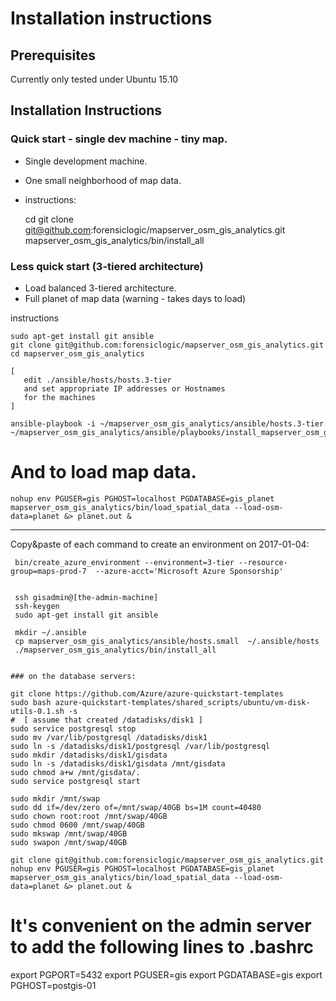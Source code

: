# Installation instructions

## Prerequisites

Currently only tested under Ubuntu 15.10

## Installation Instructions



### Quick start - single dev machine - tiny map.

* Single development machine.
* One small neighborhood of map data.

* instructions:

    cd
    git clone git@github.com:forensiclogic/mapserver_osm_gis_analytics.git
    mapserver_osm_gis_analytics/bin/install_all


### Less quick start (3-tiered architecture)

* Load balanced 3-tiered architecture.
* Full planet of map data (warning - takes days to load)

instructions

    sudo apt-get install git ansible
    git clone git@github.com:forensiclogic/mapserver_osm_gis_analytics.git
    cd mapserver_osm_gis_analytics

    [
       edit ./ansible/hosts/hosts.3-tier
       and set appropriate IP addresses or Hostnames
       for the machines 
    ]

    ansible-playbook -i ~/mapserver_osm_gis_analytics/ansible/hosts.3-tier ~/mapserver_osm_gis_analytics/ansible/playbooks/install_mapserver_osm_gis_analytics.yaml 

# And to load map data.

    nohup env PGUSER=gis PGHOST=localhost PGDATABASE=gis_planet mapserver_osm_gis_analytics/bin/load_spatial_data --load-osm-data=planet &> planet.out &


--------------------------------------------------------------------------------


Copy&paste of each command to create an environment on 2017-01-04: 


     bin/create_azure_environment --environment=3-tier --resource-group=maps-prod-7  --azure-acct='Microsoft Azure Sponsorship'


     ssh gisadmin@[the-admin-machine]
     ssh-keygen
     sudo apt-get install git ansible

     mkdir ~/.ansible
     cp mapserver_osm_gis_analytics/ansible/hosts.small  ~/.ansible/hosts
     ./mapserver_osm_gis_analytics/bin/install_all


    ### on the database servers:

    git clone https://github.com/Azure/azure-quickstart-templates
    sudo bash azure-quickstart-templates/shared_scripts/ubuntu/vm-disk-utils-0.1.sh -s
    #  [ assume that created /datadisks/disk1 ]
    sudo service postgresql stop
    sudo mv /var/lib/postgresql /datadisks/disk1
    sudo ln -s /datadisks/disk1/postgresql /var/lib/postgresql
    sudo mkdir /datadisks/disk1/gisdata
    sudo ln -s /datadisks/disk1/gisdata /mnt/gisdata
    sudo chmod a+w /mnt/gisdata/.
    sudo service postgresql start

    sudo mkdir /mnt/swap
    sudo dd if=/dev/zero of=/mnt/swap/40GB bs=1M count=40480
    sudo chown root:root /mnt/swap/40GB
    sudo chmod 0600 /mnt/swap/40GB
    sudo mkswap /mnt/swap/40GB
    sudo swapon /mnt/swap/40GB

    git clone git@github.com:forensiclogic/mapserver_osm_gis_analytics.git
    nohup env PGUSER=gis PGHOST=localhost PGDATABASE=gis_planet mapserver_osm_gis_analytics/bin/load_spatial_data --load-osm-data=planet &> planet.out &


# It's convenient on the admin server to add the following lines to .bashrc
export PGPORT=5432
export PGUSER=gis
export PGDATABASE=gis
export PGHOST=postgis-01
